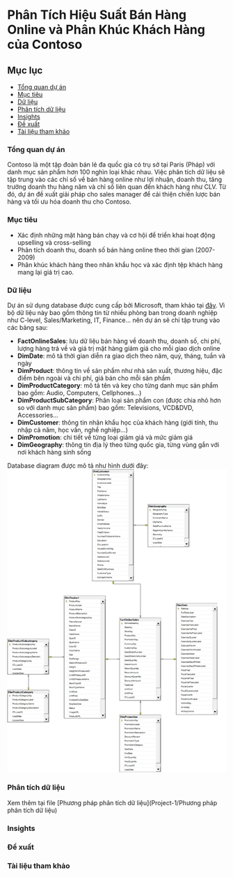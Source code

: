 # Phân Tích Hiệu Suất Bán Hàng Online và Phân Khúc Khách Hàng của Contoso

## Mục lục

- [Tổng quan dự án](#tổng-quan-dự-án)
- [Mục tiêu](#mục-tiêu)
- [Dữ liệu](#dữ-liệu)
- [Phân tích dữ liệu](#phân-tích-dữ-liệu)
- [Insights](#insights)
- [Đề xuất](#đề-xuất)
- [Tài liệu tham khảo](#tài-liệu-tham-khảo)

### Tổng quan dự án

Contoso là một tập đoàn bán lẻ đa quốc gia có trụ sở tại Paris (Pháp) với danh mục sản phẩm hơn 100 nghìn loại khác nhau. Việc phân tích dữ liệu sẽ tập trung vào các chỉ số về bán hàng online như lợi nhuận, doanh thu, tăng trưởng doanh thu hàng năm và chỉ số liên quan đến khách hàng như CLV. Từ đó, dự án đề xuất giải pháp cho sales manager để cải thiện chiến lược bán hàng và tối ưu hóa doanh thu cho Contoso.

### Mục tiêu

- Xác định những mặt hàng bán chạy và cơ hội để triển khai hoạt động upselling và cross-selling
- Phân tích doanh thu, doanh số bán hàng online theo thời gian (2007-2009)
- Phân khúc khách hàng theo nhân khẩu học và xác định tệp khách hàng mang lại giá trị cao.

### Dữ liệu

Dự án sử dụng database được cung cấp bởi Microsoft, tham khảo tại [đây](https://www.microsoft.com/en-us/download/details.aspx?id=18279). Vì bộ dữ liệu này bao gồm thông tin từ nhiều phòng ban trong doanh nghiệp như C-level, Sales/Marketing, IT, Finance... nên dự án sẽ chỉ tập trung vào các bảng sau:

- **FactOnlineSales**: lưu dữ liệu bán hàng về doanh thu, doanh số, chi phí, lượng hàng trả về và giá trị mặt hàng giảm giá cho mỗi giao dịch online
- **DimDate**: mô tả thời gian diễn ra giao dịch theo năm, quý, tháng, tuần và ngày
- **DimProduct**: thông tin về sản phẩm như nhà sản xuất, thương hiệu, đặc điểm bên ngoài và chi phí, giá bán cho mỗi sản phẩm
- **DimProductCategory**: mô tả tên và key cho từng danh mục sản phẩm bao gồm: Audio, Computers, Cellphones...)
- **DimProductSubCategory**: Phân loại sản phẩm con (được chia nhỏ hơn so với danh mục sản phẩm) bao gồm: Televisions, VCD&DVD, Accessories...
- **DimCustomer**: thông tin nhân khẩu học của khách hàng (giới tính, thu nhập cả năm, học vấn, nghề nghiệp...) 
- **DimPromotion**: chi tiết về từng loại giảm giá và mức giảm giá
- **DimGeography**: thông tin địa lý theo từng quốc gia, từng vùng gắn với nơi khách hàng sinh sống

Database diagram được mô tả như hình dưới đây:
![](https://github.com/Toridotoji/Project-1/blob/main/database%20diagram.png?raw=true)

### Phân tích dữ liệu
Xem thêm tại file [Phương pháp phân tích dữ liệu](Project-1/Phương pháp phân tích dữ liệu)

### Insights

### Đề xuất

### Tài liệu tham khảo

